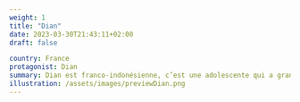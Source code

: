 ```yaml
---
weight: 1
title: "Dian"
date: 2023-03-30T21:43:11+02:00
draft: false

country: France
protagonist: Dian
summary: Dian est franco-indonésienne, c’est une adolescente qui a grandi dans une famille avec plusieurs origines. Seulement, un jour au lycée, elle est prise de violentes douleurs dans le bas ventre. Indice par indice, elle redécouvre son histoire.
illustration: /assets/images/previewDian.png
---
```


